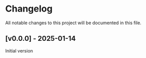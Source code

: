 # Changelog
All notable changes to this project will be documented in this file.

<a name="v0.0.0"></a>
## [v0.0.0] - 2025-01-14

Initial version